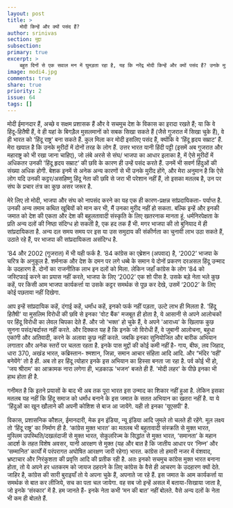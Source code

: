 ```yaml
---
layout: post
title: >
    मोदी किन्हें और क्यों पसंद हैं?
author: srinivas
section: मुद्दा
subsection:
primary: true
excerpt: >
    बहुत दिनों से एक सवाल मन में घुमड़ता रहा है, यह कि नरेंद्र मोदी किन्हें और क्यों पसंद हैं? उनके मुरीदों में उन्हें पसंद करने के कौन से कारण प्रमुख हैं; उनका अनुपात क्या है?
image: modi4.jpg
comments: true
share: true
priority: 2
issue: 64
tags: []
---
```


मोदी ईमानदार हैं, अच्छे व सक्षम प्रशासक हैं और वे सचमुच देश के विकास का इरादा रखते हैं; या कि वे हिंदू-हितैषी हैं, वे ही यहां के बिगड़ैल मुसलमानों को सबक सिखा सकते हैं (जैसे गुजरात में सिखा चुके हैं), वे ही भारत को 'हिंदू राष्ट्र' बना सकते हैं. कुल मिला कर मोदी इसलिए पसंद हैं, क्योंकि वे 'हिंदू हृदय सम्राट’ हैं. मेरा खयाल है कि उनके मुरीदों में दोनों तरह के लोग हैं.  उत्तर भारत यानी हिंदी पट्टी (इसमें अब गुजरात और महाराष्ट्र को भी रखा जाना चाहिए), जो लंबे अरसे से संघ/ भाजपा का आधार इलाका है, में ऐसे मुरीदों में अधिकतर उनकी 'हिंदू हृदय सम्राट’ की छवि के कारण ही उन्हें पसंद करते हैं. उनमें भी सवर्ण हिंदुओं की संख्या अधिक होगी. बेशक इनमें से अनेक अन्य कारणों से भी उनके मुरीद होंगे, और मेरा अनुमान है कि ऐसे लोग यदि उनकी कट्टर/असहिष्णु हिंदू नेता की छवि से जरा भी परेशान नहीं हैं, तो इसका मतलब है, उन पर संघ के प्रचार तंत्र का कुछ असर जरूर है.

मेरे लिए तो मोदी, भाजपा और संघ को नापसंद करने का यह एक ही कारण-प्रक्षन्न सांप्रदायिकता- पर्याप्त है. उनकी अन्य तमाम कथित खूबियों को मान कर भी, मैं उनका मुरीद नहीं हो सकता. बल्कि इन्हें और इनकी जमात को देश की एकता और देश की बहुलतावादी संस्कृति के लिए खतरनाक मानता हूं. धर्मनिरपेक्षता के प्रति अन्य दलों की निष्ठा संदिग्ध हो सकती है, एक हद तक हैं भी. मगर भाजपा की तो बुनियाद में ही सांप्रदायिकता है. अन्य दल समय समय पर इस या उस समुदाय की संकीर्णता का चुनावी लाभ उठा सकते हैं, उठाते रहे हैं, पर भाजपा की सांप्रदायिकता असंदिग्ध है.

’84 और 2002 (गुजरात) में भी यही फर्क है. ’84 कांग्रेस का एब्रेशन (अपवाद) है, ‘2002’ भाजपा के चरित्र के अनुकूल है. शर्मनाक और देश के दमन पर लगे धब्बे के समान ये दोनों प्रकरण दरअसल हिंदू उन्माद के उदहारण है. दोनों का राजनीतिक लाभ इन दलों को मिला. लेकिन जहाँ कांग्रेस के लोग ’84 को जस्टिफाई करने का प्रयास नहीं करते, भाजपा के लिए ‘2002’ एक शो पीस है. उसके बड़े नेता भले कुछ कहें, पर किसी आम भाजपा कार्यकर्त्ता या उसके कट्टर समर्थक से पूछ कर देखे, उसमें  ‘2002’ के लिए कोई पछतावा नहीं दिखेगा.

आप इन्हें सांप्रदायिक कहें, दंगाई कहें, धर्मांध कहें, इनको फर्क नहीं पड़ता, उल्टे लाभ ही मिलता है. 'हिंदू हितैषी' या मुसलिम विरोधी की छवि से इनका 'वोट बैंक' मजबूत ही होता है, ये आसानी से अपने आलोचकों पर हिंदू विरोधी का लेवल चिपका देते हैं. और जो 'भक्त' हो चुके हैं, वे अपने 'आराध्य' के खिलाफ कुछ सुनना पसंद/बर्दास्त नहीं करते. और दिक्कत यह है कि इनके जो विरोधी हैं, वे जुबानी आलोचना, बहुधा एकांगी और अतिवादी, करने के अलावा कुछ नहीं करते. जबकि इनका सुनियोजित और बारीक अभियान लगातार और अनेक स्तरों पर चलता रहता है. इनके पास मुद्दों की कोई कमी नहीं है- गाय, बीफ, लव जिहाद, धारा 370, अखंड भारत, कब्रिस्तान- श्मशान, जिन्ना, समान आचार संहिता आदि आदि.  और  “मंदिर ‘वहीं’ बनेयेंगे’ तो है ही. अब तो हर हिंदू त्योहार इनके इस अभियान का हिस्सा बनता जा रहा है. पर्व कोई भी हो, 'जय श्रीराम' का आक्रामक नारा लगेगा ही, भड़काऊ 'भजन' बजते ही हैं. 'मोदी लहर' के पीछे इनका भी हाथ होता ही है.

गनीमत है कि इतने प्रयासों के बाद भी अब तक पूरा भारत इस उन्माद का शिकार नहीं हुआ है. लेकिन  इसका मतलब यह नहीं कि हिंदू समाज को धर्मांध बनाने के इस जमात के सतत अभियान का खतरा नहीं है. या ये 'हिंदुओं का खून खौलाने की अपनी कोशिश से बाज आ जायेंगे. यही तो इनका 'यूएसपी' है.

विकास, प्रशासनिक कौशल, ईमानदारी, मेक इन इंडिया, न्यू इंडिया आदि जुमले तो चलते ही रहेंगे. मूल लक्ष्य तो ‘हिंदू राष्ट्र’ का निर्माण ही है. ‘कांग्रेस मुक्त भारत’ का मतलब भी बहुतावादी संस्क्रति से मुक्त भारत, मुस्लिम उपस्थिति/दखलंदाजी से मुक्त भारत, सेकुलरिज्म के सिद्धांत से मुक्त भारत, ‘समानता’ के महान आदर्श के तहत विशेष अवसर, यानी आरक्षण से मुक्त (यह और बात है कि जातीय आधार पर ‘निम्न’ और ‘सम्मानित’ कार्यों में परंपरागत अघोषित आरक्षण जारी रहेगा) भारत. कांग्रेस तो हमारी नजर में वंशवाद, भ्रष्टाचार और निरंकुशता की प्रवृत्ति आदि की प्रतीक रही है. अतः इनको सचमुच कांग्रेस मुक्त भारत बनाना होता, तो ये अपने हर धतकरम को जायज ठहराने के लिए कांग्रेस के वैसे ही आचरण के उदहारण क्यों देते. जाहिर है,  कांग्रेस की सारी बुराइयाँ तो ये अपना चुके हैं, अपनाते जा रहे हैं. इस जमात के आम कार्यकर्त्ता या समर्थक से बात कर लीजिये, सच का पता चल जायेगा. वह सब जो इन्हें असल में बताया-सिखाया जाता है, जो इनके ‘संस्कार’ में है. हम जानते हैं- इनके नेता कभी ‘मन की बात’ नहीं बोलते. वैसे अन्य दलों के नेता भी कम ही बोलते हैं.